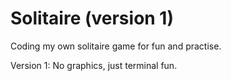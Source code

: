 # Solitaire (version 1)

Coding my own solitaire game for fun and practise.

Version 1: No graphics, just terminal fun.